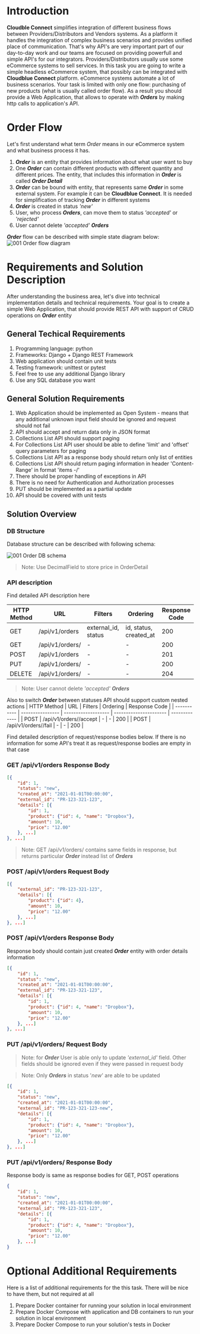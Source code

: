 # Introduction
**Cloudble Connect** simplifies integration of different business flows between Providers/Distributors and Vendors systems. As a platform it handles the integration of complex business scenarios and provides unified place of communication. That's why API's are very important part of our day-to-day work and our teams are focused on providing powerfull and simple API's for our integrators. Providers/Distributors usually use some eCommerce systems to sell services. In this task you are going to write a simple headless eCommerce system, that possibly can be integrated with **Cloudblue Connect** platform. eCommerce systems automate a lot of business scenarios. Your task is limited with only one flow: purchasing of new products (what is usually called order flow). As a result you should provide a Web Application, that allows to operate with ***Orders*** by making http calls to application's API.

# Order Flow
Let's first understand what term *Order* means in our eCommerce system and what business process it has.
1. ***Order*** is an entity that provides information about what user want to buy
2. One ***Order*** can contain different products with different quantity and different prices. The entity, that includes this information in ***Order*** is called ***Order Detail***
3. ***Order*** can be bound with entity, that represents same ***Order*** in some external system. For example it can be **Cloudblue Connect**. It is needed for simplification of tracking ***Order*** in different systems
4. ***Order*** is created in status *'new'*
5. User, who process ***Orders***, can move them to status *'accepted'* or *'rejected'*
6. User cannot delete *'accepted'* ***Orders***

***Order*** flow can be described with simple state diagram below:
![001 Order flow diagram](/assets/001_order_flow/001_order_flow_diagram.png)

# Requirements and Solution Description
After understanding the business area, let's dive into technical implementation details and technical requirements.
Your goal is to create a simple Web Application, that should provide REST API with support of CRUD operations on ***Order*** entity

## General Techical Requirements
1. Programming language: python
2. Frameworks: Django + Django REST Framework
3. Web application should contain unit tests
4. Testing framework: unittest or pytest
3. Feel free to use any additional Django library
4. Use any SQL database you want

## General Solution Requirements
1. Web Application should be implemented as Open System - means that any additional unknown input field should be ignored and request should not fail
2. API should accept and return data only in JSON format
2. Collections List API should support paging
3. For Collections List API user should be able to define 'limit' and 'offset' query parameters for paging
4. Collections List API as a response body should return only list of entities
5. Collections List API should return paging information in header 'Content-Range' in format 'items <from-number>-<to-number>/<total>'
3. There should be proper handling of exceptions in API
4. There is no need for Authentication and Authorization processes
5. PUT should be implemented as a partial update
6. API should be covered with unit tests

## Solution Overview

### DB Structure
Database structure can be described with following schema:

![001 Order DB schema](/assets/001_order_flow/001_order_flow_db_schema.png)

> Note: Use DecimalField to store price in OrderDetail

### API description
Find detailed API description here

| HTTP Method | URL                 | Filters             | Ordering               | Response Code |
| ----------- | ----------------    | ------------------- | ---------------------- | ------------- |
| GET         | /api/v1/orders      | external_id, status | id, status, created_at | 200 |
| GET         | /api/v1/orders/<id> | - | - | 200 |
| POST        | /api/v1/orders      | - | - | 201 |
| PUT         | /api/v1/orders/<id> | - | - | 200 |
| DELETE      | /api/v1/orders/<id> | - | - | 204 |

> Note: User cannot delete *'accepted'* ***Orders***

Also to switch ***Order*** between statuses API should support custom nested actions
| HTTP Method | URL                 | Filters             | Ordering               | Response Code |
| ----------- | ----------------    | ------------------- | ---------------------- | ------------- |
| POST         | /api/v1/orders/<id>/accept      | - | - | 200 |
| POST         | /api/v1/orders/<id>/fail      | - | - | 200 |

Find detailed description of request/response bodies below. If there is no information for some API's treat it as request/response bodies are empty in that case

### GET /api/v1/orders Response Body
```json
[{
    "id": 1,
    "status": "new",
    "created_at": "2021-01-01T00:00:00",
    "external_id": "PR-123-321-123",
    "details": [{
        "id": 1,
        "product": {"id": 4, "name": "Dropbox"},
        "amount": 10,
        "price": "12.00"
    }, ...]
}, ...]
```

> Note: GET /api/v1/orders/<id> contains same fields in response, but returns particular ***Order*** instead list of ***Orders***

### POST /api/v1/orders Request Body
```json
[{
    "external_id": "PR-123-321-123",
    "details": [{
        "product": {"id": 4},
        "amount": 10,
        "price": "12.00"
    }, ...]
}, ...]
```

### POST /api/v1/orders Response Body
Response body should contain just created ***Order*** entity with order details information
```json
[{
    "id": 1,
    "status": "new",
    "created_at": "2021-01-01T00:00:00",
    "external_id": "PR-123-321-123",
    "details": [{
        "id": 1,
        "product": {"id": 4, "name": "Dropbox"},
        "amount": 10,
        "price": "12.00"
    }, ...]
}, ...]
```

### PUT /api/v1/orders/<id> Request Body
> Note: for ***Order*** User is able only to update *'external_id'* field. Other fields should be ignored even if they were passed in request body

> Note: Only ***Orders*** in status '*new*' are able to be updated

```json
[{
    "id": 1,
    "status": "new",
    "created_at": "2021-01-01T00:00:00",
    "external_id": "PR-123-321-123-new",
    "details": [{
        "id": 1,
        "product": {"id": 4, "name": "Dropbox"},
        "amount": 10,
        "price": "12.00"
    }, ...]
}, ...]
```

### PUT /api/v1/orders/<id> Response Body
Response body is same as response bodies for GET, POST operations

```json
{
    "id": 1,
    "status": "new",
    "created_at": "2021-01-01T00:00:00",
    "external_id": "PR-123-321-123",
    "details": [{
        "id": 1,
        "product": {"id": 4, "name": "Dropbox"},
        "amount": 10,
        "price": "12.00"
    }, ...]
}
```

# Optional Additional Requirements
Here is a list of additional requirements for the this task. There will be nice to have them, but not required at all

1. Prepare Docker container for running your solution in local environment
2. Prepare Docker Compose with application and DB containers to run your solution in local environment
3. Prepare Docker Compose to run your solution's tests in Docker
